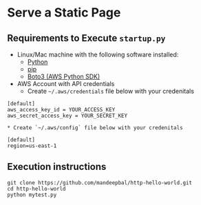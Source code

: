 # Serve a Static Page
## Requirements to Execute `startup.py`
  * Linux/Mac machine with the following software installed:
    * [Python](https://www.python.org/downloads/)
    * [pip](https://pip.pypa.io/en/latest/installing.html#install-pip)
    * [Boto3 (AWS Python SDK)](https://aws.amazon.com/sdk-for-python/)
  * AWS Account with API credentials
    * Create `~/.aws/credentials` file below with your credenitals
```
[default]
aws_access_key_id = YOUR_ACCESS_KEY
aws_secret_access_key = YOUR_SECRET_KEY
```
    * Create `~/.aws/config` file below with your credenitals
```
[default]
region=us-east-1
```
## Execution instructions
```
git clone https://github.com/mandeepbal/http-hello-world.git
cd http-hello-world
python mytest.py
```
